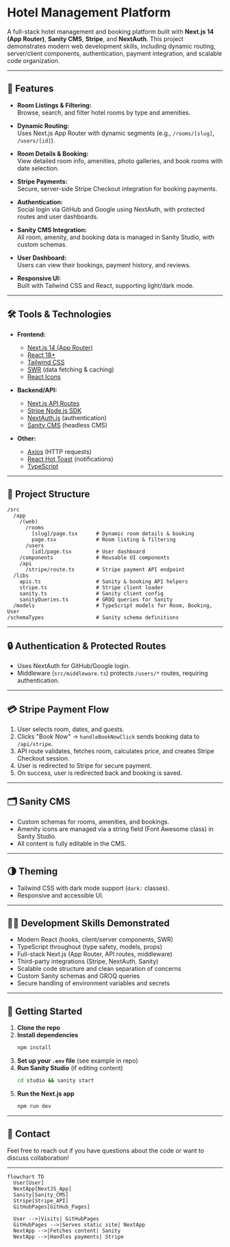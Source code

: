 # Hotel Management Platform

A full-stack hotel management and booking platform built with **Next.js 14 (App Router)**, **Sanity CMS**, **Stripe**, and **NextAuth**. This project demonstrates modern web development skills, including dynamic routing, server/client components, authentication, payment integration, and scalable code organization.

---

## 🚀 Features

- **Room Listings & Filtering:**  
  Browse, search, and filter hotel rooms by type and amenities.

- **Dynamic Routing:**  
  Uses Next.js App Router with dynamic segments (e.g., `/rooms/[slug]`, `/users/[id]`).

- **Room Details & Booking:**  
  View detailed room info, amenities, photo galleries, and book rooms with date selection.

- **Stripe Payments:**  
  Secure, server-side Stripe Checkout integration for booking payments.

- **Authentication:**  
  Social login via GitHub and Google using NextAuth, with protected routes and user dashboards.

- **Sanity CMS Integration:**  
  All room, amenity, and booking data is managed in Sanity Studio, with custom schemas.

- **User Dashboard:**  
  Users can view their bookings, payment history, and reviews.

- **Responsive UI:**  
  Built with Tailwind CSS and React, supporting light/dark mode.

---

## 🛠️ Tools & Technologies

- **Frontend:**

  - [Next.js 14 (App Router)](https://nextjs.org/docs/app)
  - [React 18+](https://react.dev/)
  - [Tailwind CSS](https://tailwindcss.com/)
  - [SWR](https://swr.vercel.app/) (data fetching & caching)
  - [React Icons](https://react-icons.github.io/react-icons/)

- **Backend/API:**

  - [Next.js API Routes](https://nextjs.org/docs/app/building-your-application/routing/api-routes)
  - [Stripe Node.js SDK](https://stripe.com/docs/api)
  - [NextAuth.js](https://next-auth.js.org/) (authentication)
  - [Sanity CMS](https://www.sanity.io/) (headless CMS)

- **Other:**
  - [Axios](https://axios-http.com/) (HTTP requests)
  - [React Hot Toast](https://react-hot-toast.com/) (notifications)
  - [TypeScript](https://www.typescriptlang.org/)

---

## 📁 Project Structure

```
/src
  /app
    /(web)
      /rooms
        [slug]/page.tsx      # Dynamic room details & booking
        page.tsx             # Room listing & filtering
      /users
        [id]/page.tsx        # User dashboard
    /components              # Reusable UI components
    /api
      /stripe/route.ts       # Stripe payment API endpoint
  /libs
    apis.ts                  # Sanity & booking API helpers
    stripe.ts                # Stripe client loader
    sanity.ts                # Sanity client config
    sanityQueries.ts         # GROQ queries for Sanity
  /models                    # TypeScript models for Room, Booking, User
/schemaTypes                 # Sanity schema definitions
```

---

## 🔒 Authentication & Protected Routes

- Uses NextAuth for GitHub/Google login.
- Middleware (`src/middleware.ts`) protects `/users/*` routes, requiring authentication.

---

## 💳 Stripe Payment Flow

1. User selects room, dates, and guests.
2. Clicks "Book Now" → `handleBookNowClick` sends booking data to `/api/stripe`.
3. API route validates, fetches room, calculates price, and creates Stripe Checkout session.
4. User is redirected to Stripe for secure payment.
5. On success, user is redirected back and booking is saved.

---

## 🗂️ Sanity CMS

- Custom schemas for rooms, amenities, and bookings.
- Amenity icons are managed via a string field (Font Awesome class) in Sanity Studio.
- All content is fully editable in the CMS.

---

## 🌗 Theming

- Tailwind CSS with dark mode support (`dark:` classes).
- Responsive and accessible UI.

---

## 🧑‍💻 Development Skills Demonstrated

- Modern React (hooks, client/server components, SWR)
- TypeScript throughout (type safety, models, props)
- Full-stack Next.js (App Router, API routes, middleware)
- Third-party integrations (Stripe, NextAuth, Sanity)
- Scalable code structure and clean separation of concerns
- Custom Sanity schemas and GROQ queries
- Secure handling of environment variables and secrets

---

## 📝 Getting Started

1. **Clone the repo**
2. **Install dependencies**
   ```sh
   npm install
   ```
3. **Set up your `.env` file** (see example in repo)
4. **Run Sanity Studio** (if editing content)
   ```sh
   cd studio && sanity start
   ```
5. **Run the Next.js app**
   ```sh
   npm run dev
   ```

---

## 📣 Contact

Feel free to reach out if you have questions about the code or want to discuss collaboration!

---

```mermaid
flowchart TD
  User[User]
  NextApp[NextJS_App]
  Sanity[Sanity_CMS]
  Stripe[Stripe_API]
  GitHubPages[GitHub_Pages]

  User -->|Visits| GitHubPages
  GitHubPages -->|Serves static site| NextApp
  NextApp -->|Fetches content| Sanity
  NextApp -->|Handles payments| Stripe
```
